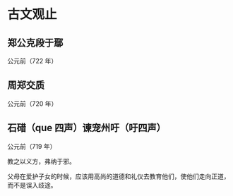 # 古文观止

## 郑公克段于鄢

公元前（722 年）

## 周郑交质

公元前（720 年）

## 石碏（que 四声）谏宠州吁（吁四声）

公元前（719 年）

教之以义方，弗纳于邪。

父母在爱护子女的时候，应该用高尚的道德和礼仪去教育他们，使他们走向正道，而不是误入歧途。
